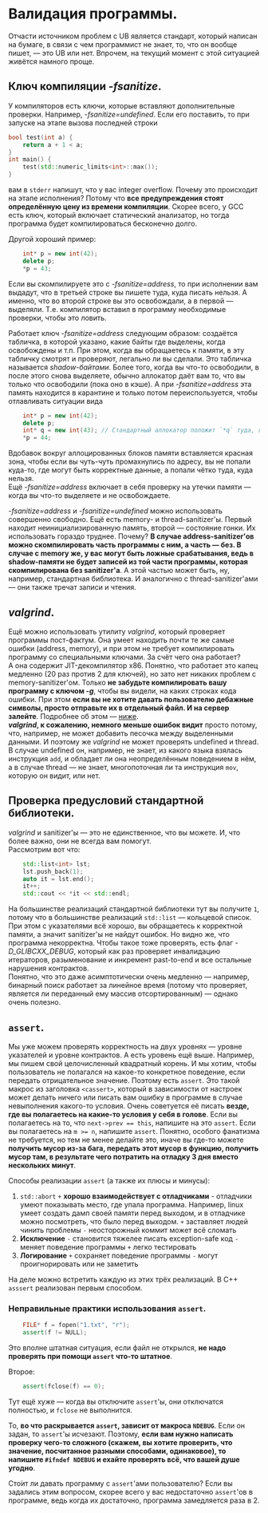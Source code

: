 # Валидация программы.
Отчасти источником проблем с UB является стандарт, который написан на бумаге, в связи с чем программист не знает, то, что он вообще пишет, — это UB или нет. Впрочем, на текущий момент с этой ситуацией живётся намного проще.
## Ключ компиляции *-fsanitize*.
У компиляторов есть ключи, которые вставляют дополнительные
проверки. Например, *-fsanitize=undefined*. Если его поставить, то при запуске на этапе вызова последней строки
```c++
bool test(int a) {
    return a + 1 < a;
}
int main() {
    test(std::numeric_limits<int>::max());
}
```
вам в `stderr` напишут, что у вас integer overflow. Почему это происходит на этапе исполнения? Потому что **все предупреждения стоят определённую цену из времени компиляции**. Скорее всего, у GCC есть ключ, который включает статический анализатор, но тогда программа будет компилироваться бесконечно долго.

Другой хороший пример:
```c++
    int* p = new int(42);
    delete p;
    *p = 43;
```
Если вы скомпилируете это с *-fsanitize=address*, то при исполнении вам выдадут, что в третьей строке вы пишете туда, куда писать нельзя. А именно, что во второй строке вы это освобождали, а в первой — выделяли. Т.е. компилятор вставил в программу необходимые проверки, чтобы это ловить.

Работает ключ *-fsanitize=address* следующим образом: создаётся табличка, в которой указано, какие байты где выделены, когда освобождены и т.п. При этом, когда вы обращаетесь к памяти, в эту табличку смотрят и проверяют, легально ли вы сделали. Это табличка называется *shadow-байтами*. Более того, когда вы что-то освободили, в после этого снова выделяете, обычно аллокатор даёт вам то, что вы только что освободили (пока оно в кэше). А при *-fsanitize=address* эта память находится в карантине и только потом переиспользуется, чтобы отлавливать ситуации вида
```c++
    int* p = new int(42);
    delete p;
    int* q = new int(43); // Стандартный аллокатор положит `*q` туда, где было `*p`.
    *p = 44;
```
Вдобавок вокруг аллоцированных блоков памяти вставляется красная зона, чтобы если вы чуть-чуть промахнулись по адресу, вы не попали куда-то, где могут быть корректные данные, а попали чётко туда, куда нельзя.\
Ещё *-fsanitize=address* включает в себя проверку на утечки памяти — когда вы что-то выделяете и не освобождаете.

*-fsanitize=address* и *-fsanitize=undefined* можно использовать совершенно свободно. Ещё есть memory- и thread-sanitizer'ы. Первый находит неинициализированную память, второй — состояние гонки. Их использовать гораздо труднее. Почему? **В случае address-sanitizer'ов можно скомпилировать часть программы с ним, а часть — без. В случае с memory же, у вас могут быть ложные срабатывания, ведь в shadow-памяти не будет записей из той части программы, которая скомпилирована без sanitizer'а**. А этой частью может быть, ну, например, стандартная библиотека. И аналогично с thread-sanitizer'ами — они также тречат записи и чтения.

## *valgrind*.
Ещё можно использовать утилиту *valgrind*, который проверяет программы пост-фактум. Она умеет находить почти те же самые ошибки (address, memory), и при этом не требует компилировать программу со специальными ключами. За счёт чего она работает?\
А она содержит JIT-декомпилятор x86. Понятно, что работает это капец медленно (20 раз против 2 для ключей), но зато нет никаких проблем с memory-sanitizer'ом. Только **не забудьте компилировать вашу программу с ключом *-g***, чтобы вы видели, на каких строках кода ошибки. При этом **если вы не хотите давать пользователю дебажные символы, просто отправьте их в отдельный файл. И на сервер залейте**. Подробнее об этом — [ниже](./13_tools.md#отладчики).\
***valgrind*, к сожалению, немного меньше ошибок видит** просто потому, что, например, не может добавить песочка между выделенными данными. И поэтому же *valgrind* не может проверять undefined и thread. В случае undefined он, например, не знает, из какого языка взялась инструкция `add`, и обладает ли она неопределённым поведением в нём, а в случае thread — не знает, многопоточная ли та инструкция `mov`, которую он видит, или нет.

## Проверка предусловий стандартной библиотеки.
*valgrind* и sanitizer'ы — это не единственное, что вы можете. И, что более важно, они не всегда вам помогут.\
Рассмотрим вот что:
```c++
    std::list<int> lst;
    lst.push_back(1);
    auto it = lst.end();
    it++;
    std::cout << *it << std::endl;
```
На большинстве реализаций стандартной библиотеки тут вы получите `1`, потому что в большинстве реализаций `std::list` — кольцевой список. При этом с указателями всё хорошо, вы обращаетесь к корректной памяти, а значит sanitizer'ы не найдут ошибок. Но видно же, что программа некорректна. Чтобы такое тоже проверять, есть флаг *-D_GLIBCXX_DEBUG*, который как раз проверяет инвалидацию итераторов, разыменование и инкремент past-to-end и все остальные нарушения контрактов.\
Понятно, что это даже асимптотически очень медленно — например, бинарный поиск работает за линейное время (потому что проверяет, является ли переданный ему массив отсортированным) — однако очень полезно.

## `assert`.
Мы уже можем проверять корректность на двух уровнях — уровне указателей и уровне контрактов. А есть уровень ещё выше. Например, мы пишем свой целочисленный квадратный корень. И мы хотим, чтобы пользователь не полагался на какое-то конкретное поведение, если передать отрицательное значение. Поэтому есть `assert`. Это такой макрос из заголовка `<cassert>`, который в зависимости от настроек может делать ничего или писать вам ошибку в программе в случае невыполнения какого-то условия. Очень советуется её писать **везде, где вы полагаетесь на какие-то условия у себя в голове**. Если вы полагаетесь на то, что `next->prev == this`, напишите на это `assert`. Если вы полагаетесь на `m >= n`, напишите `assert`. Понятно, особого фанатизма не требуется, но тем не менее делайте это, иначе вы где-то можете **получить мусор из-за бага, передать этот мусор в функцию, получить мусор там, в результате чего потратить на отладку 3 дня вместо нескольких минут**.

Способы реализации `assert` (а также их плюсы и минусы):

1. `std::abort`
`+` **хорошо взаимодействует с отладчиками** - отладчики умеют показывать место, где упала программа. Например, linux умеет создать дамп своей памяти перед выходом, и в отладчике можно посмотреть, что было перед выходом.
`+` заставляет людей чинить проблемы
`-` неосторожный коммит может всё сломать
2. **Исключение**
`-` становится тяжелее писать exception-safe код
`-` меняет поведение программы
`+` легко тестировать
3. **Логирование**
`+` сохраняет поведение программы
`-` могут проигнорировать или не заметить

На деле можно встретить каждую из этих трёх реализаций.
В С++ `asssert` реализован первым способом.

### Неправильные практики использования `assert`.
```c++
    FILE* f = fopen("1.txt", "r");
    assert(f != NULL);
```
Это вполне штатная ситуация, если файл не открылся, **не надо проверять при помощи `assert` что-то штатное**.

Второе:
```c++
    assert(fclose(f) == 0);
```
Тут ещё хуже — когда вы отключите `assert`'ы, они отключатся полностью, и `fclose` не выполнится.

То, **во что раскрывается `assert`, зависит от макроса `NDEBUG`**. Если он задан, то `assert`'ы исчезают. Поэтому, **если вам нужно написать проверку чего-то сложного (скажем, вы хотите проверить, что значение, посчитанное разными способами, одинаковое), то напишите `#ifndef NDEBUG` и ехайте проверять всё, что вашей душе угодно**.

Cто́ит ли давать программу с `assert`'ами пользователю? Если вы задались этим вопросом, скорее всего у вас недостаточно  `assert`'ов в программе, ведь когда их достаточно, программа замедляется раза в 2.

